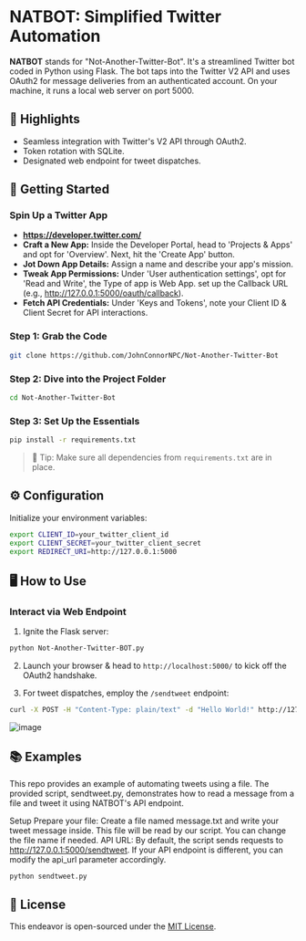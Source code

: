 # NATBOT: Simplified Twitter Automation

**NATBOT** stands for "Not-Another-Twitter-Bot". It's a streamlined Twitter bot coded in Python using Flask. The bot taps into the Twitter V2 API and uses OAuth2 for message deliveries from an authenticated account. On your machine, it runs a local web server on port 5000.

## 🌟 Highlights

- Seamless integration with Twitter's V2 API through OAuth2.
- Token rotation with SQLite.
- Designated web endpoint for tweet dispatches.

## 🚀 Getting Started

### Spin Up a Twitter App
- **https://developer.twitter.com/**
- **Craft a New App:** Inside the Developer Portal, head to 'Projects & Apps' and opt for 'Overview'. Next, hit the 'Create App' button.
- **Jot Down App Details:** Assign a name and describe your app's mission.
- **Tweak App Permissions:** Under 'User authentication settings', opt for 'Read and Write', the Type of app is Web App. set up the Callback URL (e.g., http://127.0.0.1:5000/oauth/callback).
- **Fetch API Credentials:** Under 'Keys and Tokens', note your Client ID & Client Secret for API interactions.

### Step 1: Grab the Code
```bash
git clone https://github.com/JohnConnorNPC/Not-Another-Twitter-Bot
```

### Step 2: Dive into the Project Folder
```bash
cd Not-Another-Twitter-Bot
```

### Step 3: Set Up the Essentials
```bash
pip install -r requirements.txt
```
> 📝 Tip: Make sure all dependencies from `requirements.txt` are in place.

## ⚙️ Configuration

Initialize your environment variables:
```bash
export CLIENT_ID=your_twitter_client_id
export CLIENT_SECRET=your_twitter_client_secret
export REDIRECT_URI=http://127.0.0.1:5000
```

## 🖥️ How to Use

### Interact via Web Endpoint

1. Ignite the Flask server:
```bash
python Not-Another-Twitter-BOT.py
```

2. Launch your browser & head to `http://localhost:5000/` to kick off the OAuth2 handshake.

3. For tweet dispatches, employ the `/sendtweet` endpoint:
```bash
curl -X POST -H "Content-Type: plain/text" -d "Hello World!" http://127.0.0.1:5000/sendtweet
```
![image](https://github.com/JohnConnorNPC/Not-Another-Twitter-Bot/assets/128232619/f8e548d1-77d5-4dab-84d4-af59b1ac3c5d)


## 📚 Examples

This repo provides an example of automating tweets using a file. The provided script, sendtweet.py, demonstrates how to read a message from a file and tweet it using NATBOT's API endpoint.

Setup
Prepare your file: Create a file named message.txt and write your tweet message inside. This file will be read by our script. You can change the file name if needed.
API URL: By default, the script sends requests to http://127.0.0.1:5000/sendtweet. If your API endpoint is different, you can modify the api_url parameter accordingly.

```bash
python sendtweet.py
```


## 📜 License

This endeavor is open-sourced under the [MIT License](LICENSE).
